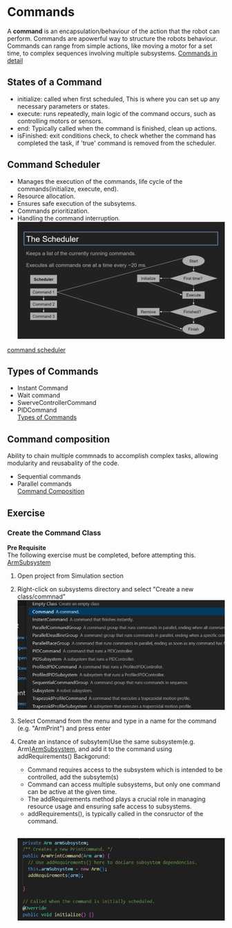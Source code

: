 # Commands
A **command** is an encapsulation/behaviour of the action that the robot can perform.
Commands are apowerful way to structure the robots behaviour.
Commands can range from simple actions, like moving a motor for a set time, to complex sequences involving multiple subsystems.
[Commands in detail](https://docs.wpilib.org/en/stable/docs/software/commandbased/commands.html)

## States of a Command
* initialize: called when first scheduled, This is where you can set up any necessary parameters or states.
* execute: runs repeatedly, main logic of the command occurs, such as controlling motors or sensors.
* end: Typically called when the command is finished, clean up actions.
* isFinished: exit conditions check, to check whether the command has completed the task, if 'true' command is removed from the scheduler.

## Command Scheduler
* Manages the execution of the commands, life cycle of the commands(initialize, execute, end).
* Resource allocation.
* Ensures safe execution of the subsytems.
* Commands prioritization.
* Handling the command interruption.
<br> <img width="500" alt="Instantiation" src="https://github.com/cybercat5436/Programming_Basics/blob/main/assets/scheduler.png"><br>

[command scheduler](https://docs.wpilib.org/en/stable/docs/software/commandbased/command-scheduler.html)

## Types of Commands
* Instant Command
* Wait command
* SwerveControllerCommand
* PIDCommand
  <br>[Types of Commands](https://docs.wpilib.org/en/stable/docs/software/commandbased/commands.html#included-command-types)<br>

## Command composition
Ability to chain multiple commnads to accomplish complex tasks, allowing modularity and reusabality of the code.
* Sequential commands
* Parallel commands
  <br>[Command Composition](https://docs.wpilib.org/en/stable/docs/software/commandbased/command-compositions.html)<br>




## Exercise
### Create the Command Class
**Pre Requisite**
<br>The following exercise must be completed, before attempting this.<br>
[ArmSubsystem](https://github.com/cybercat5436/Programming_Basics/edit/main/Subsystems.md)
1) Open project from Simulation section
2) Right-click on subsystems directory and select "Create a new class/commnad"
   <br> <img width="500" alt="Instantiation" src="https://github.com/cybercat5436/Programming_Basics/blob/main/assets/1.png"><br> 
3) Select Command from the menu and type in a name for the command (e.g. "ArmPrint") and press enter 
4) Create an instance of subsytem(Use the same subsystem(e.g. Arm)[ArmSubsystem](https://github.com/cybercat5436/Programming_Basics/edit/main/Subsystems.md),
   and add it to the command using addRequirements()
   Backgorund:
   * Command requires access to the subsystem which is intended to be controlled, add the subsytem(s)
   * Command can access multiple subsystems, but only one command can be active at the given time.
   * The addRequirements method plays a crucial role in managing resource usage and ensuring safe access to subsystems.
   * addRequirements(), is typically called in the consructor of the command.

   <br> <img width="500" alt="Instantiation" src="https://github.com/cybercat5436/Programming_Basics/blob/main/assets/commands_2.png"><br>

